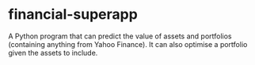 # financial-superapp
A Python program that can predict the value of assets and portfolios (containing anything from Yahoo Finance). It can also optimise a portfolio given the assets to include.
